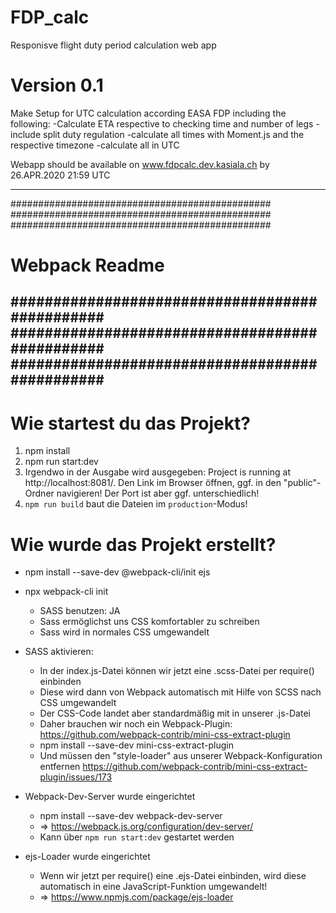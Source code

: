 # FDP_calc
Responisve flight duty period calculation web app

# Version 0.1
Make Setup for UTC calculation according EASA FDP including the following:
    -Calculate ETA respective to checking time and number of legs
    -include split duty regulation
    -calculate all times with Moment.js and the respective timezone
    -calculate all in UTC

Webapp should be available on www.fdpcalc.dev.kasiala.ch by 26.APR.2020 21:59 UTC

------------------------------------------------
###############################################
###############################################
###############################################
# Webpack Readme
###############################################
###############################################
###############################################
----------------------------------------------

# Wie startest du das Projekt?

1. npm install
2. npm run start:dev
3. Irgendwo in der Ausgabe wird ausgegeben: Project is running at http://localhost:8081/.
   Den Link im Browser öffnen, ggf. in den "public"-Ordner navigieren! Der Port ist aber
   ggf. unterschiedlich!
4. `npm run build` baut die Dateien im `production`-Modus!

# Wie wurde das Projekt erstellt?

- npm install --save-dev @webpack-cli/init ejs

- npx webpack-cli init
  - SASS benutzen: JA
  - Sass ermöglichst uns CSS komfortabler zu schreiben
  - Sass wird in normales CSS umgewandelt

- SASS aktivieren:
  - In der index.js-Datei können wir jetzt eine .scss-Datei per require()
    einbinden
  - Diese wird dann von Webpack automatisch mit Hilfe von SCSS nach CSS 
    umgewandelt
  - Der CSS-Code landet aber standardmäßig mit in unserer .js-Datei
  - Daher brauchen wir noch ein Webpack-Plugin: 
    https://github.com/webpack-contrib/mini-css-extract-plugin
  - npm install --save-dev mini-css-extract-plugin
  - Und müssen den "style-loader" aus unserer Webpack-Konfiguration entfernen
    https://github.com/webpack-contrib/mini-css-extract-plugin/issues/173

- Webpack-Dev-Server wurde eingerichtet
  - npm install --save-dev webpack-dev-server
  - => https://webpack.js.org/configuration/dev-server/
  - Kann über `npm run start:dev` gestartet werden

- ejs-Loader wurde eingerichtet
  - Wenn wir jetzt per require() eine .ejs-Datei einbinden, wird diese automatisch
    in eine JavaScript-Funktion umgewandelt!
  - => https://www.npmjs.com/package/ejs-loader